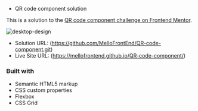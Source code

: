 - QR code component solution

This is a solution to the [QR code component challenge on Frontend Mentor](https://www.frontendmentor.io/challenges/qr-code-component-iux_sIO_H). 


![desktop-design](https://user-images.githubusercontent.com/88978210/192890111-0f2ac322-42a8-4354-b4a0-08e7813f2bb3.jpg)


- Solution URL: (https://github.com/MelloFrontEnd/QR-code-component.git)
- Live Site URL: (https://mellofrontend.github.io/QR-code-component/)

### Built with

- Semantic HTML5 markup
- CSS custom properties
- Flexbox
- CSS Grid

